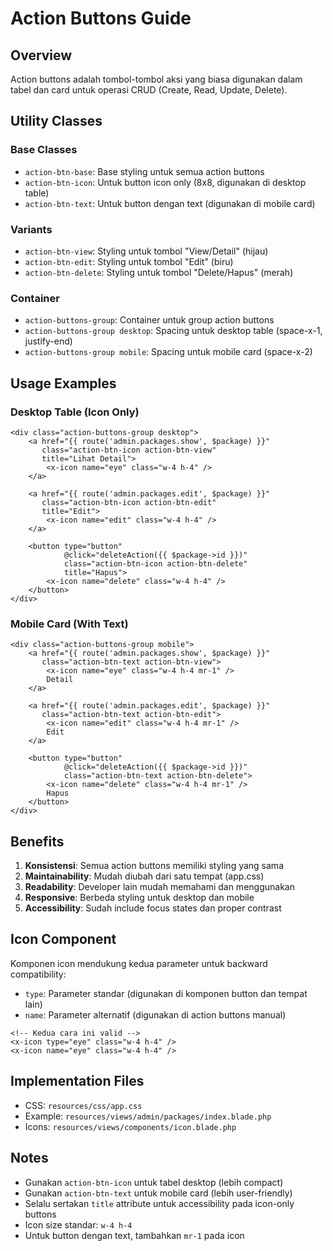 # Action Buttons Guide

## Overview
Action buttons adalah tombol-tombol aksi yang biasa digunakan dalam tabel dan card untuk operasi CRUD (Create, Read, Update, Delete).

## Utility Classes

### Base Classes
- `action-btn-base`: Base styling untuk semua action buttons
- `action-btn-icon`: Untuk button icon only (8x8, digunakan di desktop table)
- `action-btn-text`: Untuk button dengan text (digunakan di mobile card)

### Variants
- `action-btn-view`: Styling untuk tombol "View/Detail" (hijau)
- `action-btn-edit`: Styling untuk tombol "Edit" (biru)
- `action-btn-delete`: Styling untuk tombol "Delete/Hapus" (merah)

### Container
- `action-buttons-group`: Container untuk group action buttons
- `action-buttons-group desktop`: Spacing untuk desktop table (space-x-1, justify-end)
- `action-buttons-group mobile`: Spacing untuk mobile card (space-x-2)

## Usage Examples

### Desktop Table (Icon Only)
```blade
<div class="action-buttons-group desktop">
    <a href="{{ route('admin.packages.show', $package) }}" 
       class="action-btn-icon action-btn-view"
       title="Lihat Detail">
        <x-icon name="eye" class="w-4 h-4" />
    </a>
    
    <a href="{{ route('admin.packages.edit', $package) }}" 
       class="action-btn-icon action-btn-edit"
       title="Edit">
        <x-icon name="edit" class="w-4 h-4" />
    </a>
    
    <button type="button"
            @click="deleteAction({{ $package->id }})"
            class="action-btn-icon action-btn-delete"
            title="Hapus">
        <x-icon name="delete" class="w-4 h-4" />
    </button>
</div>
```

### Mobile Card (With Text)
```blade
<div class="action-buttons-group mobile">
    <a href="{{ route('admin.packages.show', $package) }}" 
       class="action-btn-text action-btn-view">
        <x-icon name="eye" class="w-4 h-4 mr-1" />
        Detail
    </a>
    
    <a href="{{ route('admin.packages.edit', $package) }}" 
       class="action-btn-text action-btn-edit">
        <x-icon name="edit" class="w-4 h-4 mr-1" />
        Edit
    </a>
    
    <button type="button"
            @click="deleteAction({{ $package->id }})"
            class="action-btn-text action-btn-delete">
        <x-icon name="delete" class="w-4 h-4 mr-1" />
        Hapus
    </button>
</div>
```

## Benefits
1. **Konsistensi**: Semua action buttons memiliki styling yang sama
2. **Maintainability**: Mudah diubah dari satu tempat (app.css)
3. **Readability**: Developer lain mudah memahami dan menggunakan
4. **Responsive**: Berbeda styling untuk desktop dan mobile
5. **Accessibility**: Sudah include focus states dan proper contrast

## Icon Component
Komponen icon mendukung kedua parameter untuk backward compatibility:
- `type`: Parameter standar (digunakan di komponen button dan tempat lain)
- `name`: Parameter alternatif (digunakan di action buttons manual)

```blade
<!-- Kedua cara ini valid -->
<x-icon type="eye" class="w-4 h-4" />
<x-icon name="eye" class="w-4 h-4" />
```

## Implementation Files
- CSS: `resources/css/app.css`
- Example: `resources/views/admin/packages/index.blade.php`
- Icons: `resources/views/components/icon.blade.php`

## Notes
- Gunakan `action-btn-icon` untuk tabel desktop (lebih compact)
- Gunakan `action-btn-text` untuk mobile card (lebih user-friendly)
- Selalu sertakan `title` attribute untuk accessibility pada icon-only buttons
- Icon size standar: `w-4 h-4`
- Untuk button dengan text, tambahkan `mr-1` pada icon
